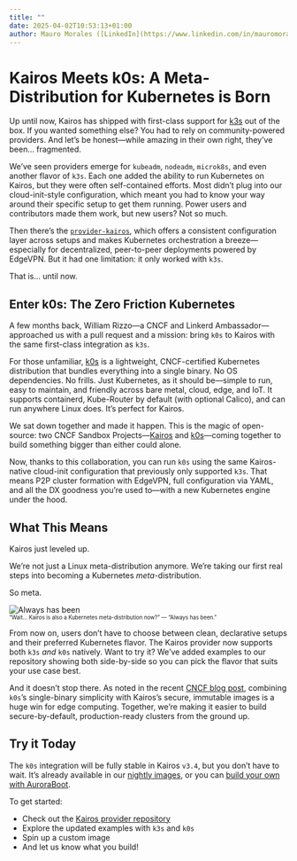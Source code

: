 ```yaml
---
title: ""
date: 2025-04-02T10:53:13+01:00
author: Mauro Morales ([LinkedIn](https://www.linkedin.com/in/mauromorales/)) ([GitHub](https://github.com/mauromorales))
---
```


# Kairos Meets k0s: A Meta-Distribution for Kubernetes is Born

Up until now, Kairos has shipped with first-class support for [k3s](https://k3s.io) out of the box. If you wanted something else? You had to rely on community-powered providers. And let’s be honest—while amazing in their own right, they’ve been... fragmented.

We’ve seen providers emerge for `kubeadm`, `nodeadm`, `microk8s`, and even another flavor of `k3s`. Each one added the ability to run Kubernetes on Kairos, but they were often self-contained efforts. Most didn’t plug into our cloud-init-style configuration, which meant you had to know your way around their specific setup to get them running. Power users and contributors made them work, but new users? Not so much.

Then there’s the [`provider-kairos`](https://github.com/kairos-io/provider-kairos), which offers a consistent configuration layer across setups and makes Kubernetes orchestration a breeze—especially for decentralized, peer-to-peer deployments powered by EdgeVPN. But it had one limitation: it only worked with `k3s`.

That is... until now.

## Enter k0s: The Zero Friction Kubernetes

A few months back, William Rizzo—a CNCF and Linkerd Ambassador—approached us with a pull request and a mission: bring `k0s` to Kairos with the same first-class integration as `k3s`.

For those unfamiliar, [k0s](https://docs.k0sproject.io/stable/) is a lightweight, CNCF-certified Kubernetes distribution that bundles everything into a single binary. No OS dependencies. No frills. Just Kubernetes, as it should be—simple to run, easy to maintain, and friendly across bare metal, cloud, edge, and IoT. It supports containerd, Kube-Router by default (with optional Calico), and can run anywhere Linux does. It’s perfect for Kairos.

We sat down together and made it happen. This is the magic of open-source: two CNCF Sandbox Projects—[Kairos](https://kairos.io) and [k0s](https://k0sproject.io)—coming together to build something bigger than either could alone.

Now, thanks to this collaboration, you can run `k0s` using the same Kairos-native cloud-init configuration that previously only supported `k3s`. That means P2P cluster formation with EdgeVPN, full configuration via YAML, and all the DX goodness you’re used to—with a new Kubernetes engine under the hood.

## What This Means

Kairos just leveled up.

We’re not just a Linux meta-distribution anymore. We’re taking our first real steps into becoming a Kubernetes *meta*-distribution.

So meta.

![Always has been]()  
<sub><sup>“Wait… Kairos is also a Kubernetes meta-distribution now?” — “Always has been.”</sup></sub>

From now on, users don’t have to choose between clean, declarative setups and their preferred Kubernetes flavor. The Kairos provider now supports both `k3s` *and* `k0s` natively. Want to try it? We’ve added examples to our repository showing both side-by-side so you can pick the flavor that suits your use case best.

And it doesn’t stop there. As noted in the recent [CNCF blog post](https://www.cncf.io/blog/2025/03/25/building-secure-kubernetes-edge-images-with-kairos-and-k0s/), combining `k0s`’s single-binary simplicity with Kairos’s secure, immutable images is a huge win for edge computing. Together, we’re making it easier to build secure-by-default, production-ready clusters from the ground up.

## Try it Today

The `k0s` integration will be fully stable in Kairos `v3.4`, but you don’t have to wait. It’s already available in our [nightly images](https://kairos.io/docs/#nightly-images), or you can [build your own with AuroraBoot](https://kairos.io/docs/advanced/build/#auroraboot).

To get started:

- Check out the [Kairos provider repository](https://github.com/kairos-io/provider-kairos)
- Explore the updated examples with `k3s` and `k0s`
- Spin up a custom image
- And let us know what you build!
